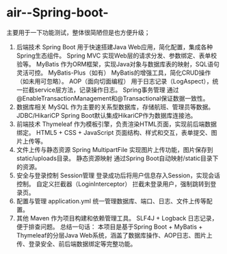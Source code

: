 # air--Spring-boot-
主要用于一下功能测试，整体很简陋但是也方便升级；
1. 后端技术
Spring Boot
用于快速搭建Java Web应用，简化配置，集成各种Spring生态组件。
Spring MVC
实现Web层的请求分发、参数绑定、表单校验等。
MyBatis
作为ORM框架，实现Java对象与数据库表的映射，SQL语句灵活可控。
MyBatis-Plus（如有）
MyBatis的增强工具，简化CRUD操作（如未用可忽略）。
AOP（面向切面编程）
用于日志记录（LogAspect），统一拦截service层方法，记录操作日志。
Spring事务管理
通过@EnableTransactionManagement和@Transactional保证数据一致性。
2. 数据库相关
MySQL
作为主要的关系型数据库，存储航班、管理员等数据。
JDBC/HikariCP
Spring Boot默认集成HikariCP作为数据库连接池。
3. 前端技术
Thymeleaf
作为模板引擎，负责渲染HTML页面，实现前后端数据绑定。
HTML5 + CSS + JavaScript
页面结构、样式和交互，表单提交、图片上传等。
4. 文件上传与静态资源
Spring MultipartFile
实现图片上传功能，图片保存到static/uploads目录。
静态资源映射
通过Spring Boot自动映射/static目录下的资源。
5. 安全与登录控制
Session管理
登录成功后将用户信息存入Session，实现会话控制。
自定义拦截器（LoginInterceptor）
拦截未登录用户，强制跳转到登录页。
6. 配置与管理
application.yml
统一管理数据库、端口、日志、文件上传等配置。
7. 其他
Maven
作为项目构建和依赖管理工具。
SLF4J + Logback
日志记录，便于排查问题。
总结一句话：
本项目是基于Spring Boot + MyBatis + Thymeleaf的分层Java Web系统，涵盖了数据库操作、AOP日志、图片上传、登录安全、前后端数据绑定等完整功能。
